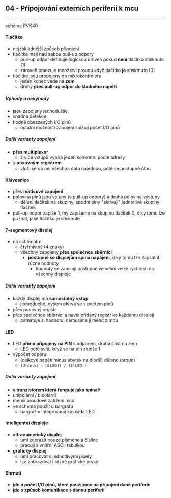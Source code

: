## 04 - Připojování externích periferií k mcu
----

schéma PVK40
#### Tlačítka
- nejzákladnější způsob připojení
- tlačítka mají nad sebou pull-up odpory
  - pull-up odpor definuje logickou úroveň pokud **není** tlačítko stisknuto (1)
  - zároveň omezuje množství proudu když tlačítko **je** stisktnuto (0)
- tlačítka jsou propojeny do mikrokontroleru
  - jeden konec vede na **zem**
  - druhý **přes pull-up odpor do kladného napětí**

##### Výhody a nevýhody
- jsou zapojeny jednodušše
- snadná detekce
- hodně obsazených I/O pinů
  - ostatní možnosti zapojení snižují počet I/O pinů

##### Další varianty zapojení
- **přes multiplexor**
  - z více vstupů vybírá jeden konkrétní podle adresy
- s **posuvným registrem**
  - vloží se do něj všechna data najednou, poté se postupně čtou

#### Klávesnice
- přes **maticové zapojení**
- polovina pinů jsou vstupy (s pull-up odpory) a druhá polovina výstupy
  - dělení tlačítek na skupiny, spodní piny "aktivují" jednotlivé skupiny tlačítek
- pull-up odpor zapíše 1, my zapíšeme na skupinu tlačítek 0, díky tomu lze poznat, jaké tlačítko je stisknuté

#### 7-segmentový displej
- na schématu:
  - čtyřmístný (4 znaky)
  - všechny zapojeny **přes společnou sběrnici**
    - **postupně se displejům spíná napájení**, díky tomu lze zapsat 4 různé hodnoty
      - hodnoty se zapisují postupně ve velmi velké rychlosti na všechny displeje

##### Další varianty zapojení
- každý displej má **samostatný vstup**
  - jednoduché, ovšem plýtvá se s počtem pinů
- přes posuvný registr
- přes společnou sběrnici a navíc přidaný registr ke každému displeji
  - pamatuje si hodnotu, nemusíme ji měnit z mcu

#### LED
- LED **přímo připojeny na PIN** s odporem, druhá část na zem
  - LED poté svítí, když se na pin zapíše 1
- výpočet odporu:
  - (celkové napětí minus úbytek na diodě) děleno (proud)
  - `(U[celk] - U[LED]) / (I[LED])`

##### Další varianty zapojení
- **s tranzistorem který funguje jako spínač**
- unipolární / bipolární
- menší proudové zatížení mcu
- ve schéma použit u bargrafu
  - bargraf = integrovaná kaskáda LED

#### Inteligentní displeje
- **alfranumerický displej**
  - umí zobrazit pouze písmena a číslice
  - pracují s vnitřní ASCII tabulkou
- **grafický displej**
  - umí pracovat s jednotlivými pixely
  - lze zobrazovat i různé grafické prvky

#### Shrnutí
- **jde o počet I/O pinů, které použijeme na připojení dané periferie**
- **jde o způsob komunikace s danou periferií**
